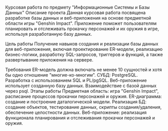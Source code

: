 Курсовая работа по предмету "Информационные Системы и Базы Данных"
Описание проекта
Данная курсовая работа посвящена разработке базы данных и веб-приложения на основе предметной области игры "Genshin Impact". Приложение поможет пользователям планировать и отслеживать прокачку персонажей и их оружия в игре, используя разработанную базу данных.

Цель работы
Получение навыков создания и реализации базы данных для веб-приложения, включая проектирование ER-модели, реализацию бизнес-логики, разработку SQL-запросов, триггеров и функций, а также развертывание приложения на сервере.

Требования
ER-модель должна включать не менее 10 сущностей и хотя бы одно отношение "многие-ко-многим".
СУБД: PostgreSQL. Разработка с использованием SQL и PL/pgSQL.
Веб-приложение использует созданную базу данных.
Взаимодействие с базой данных через psql.
Этапы работы
Предметная область: игра "Genshin Impact", расписание процессов прокачки персонажей и оружия.
ER-диаграмма: создание и построение даталогической модели.
Реализация БД: создание объектов, тестирование данных, скрипты создания/удаления, обеспечение целостности данных.
Веб-приложение:  реализация функционала планирования и отслеживания прокачки персонажей и оружия.
